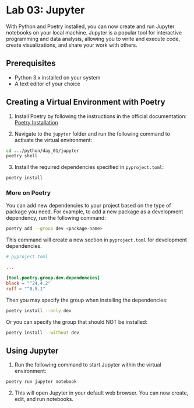 # Lab 03: Jupyter

With Python and Poetry installed, you can now create and run Jupyter notebooks on your local machine. Jupyter is a popular tool for interactive programming and data analysis, allowing you to write and execute code, create visualizations, and share your work with others.

## Prerequisites

- Python 3.x installed on your system
- A text editor of your choice

## Creating a Virtual Environment with Poetry

1. Install Poetry by following the instructions in the official documentation: [Poetry Installation](https://python-poetry.org/docs/#installation)

2. Navigate to the `jupyter` folder and run the following command to activate the virtual environment:

```bash
cd .../python/day_01/jupyter
poetry shell
```

3. Install the required dependencies specified in `pyproject.toml`:

```bash
poetry install
```

### More on Poetry

You can add new dependencies to your project based on the type of package you need. For example, to add a new package as a development dependency, run the following command:

```bash
poetry add --group dev <package-name>
```

This command will create a new section in `pyproject.toml` for development dependencies.

```toml
# pyproject.toml

...

[tool.poetry.group.dev.dependencies]
black = "^24.4.2"
ruff = "^0.5.1"
```

Then you may specify the group when installing the dependencies:

```bash
poetry install --only dev
```

Or you can specify the group that should NOT be installed:

```bash
poetry install --without dev
```

## Using Jupyter

1. Run the following command to start Jupyter within the virtual environment:

```bash
poetry run jupyter notebook
```

2. This will open Jupyter in your default web browser. You can now create, edit, and run notebooks.
